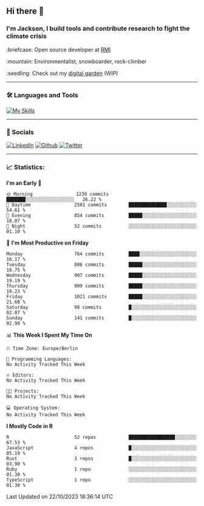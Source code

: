 ## Hi there :wave:
### I'm Jackson, I build tools and contribute research to fight the climate crisis
<p> :briefcase: Open source developer at <a href="https://rmi.org/" alt="RMI">RMI</a></p>
<p> :mountain: Environmentalist, snowboarder, rock-climber</p>
<p> :seedling: Check out my <a href="https://jdhoffa.github.io/" alt="digital garden">digital garden</a> (WIP) </p>

---

### :hammer_and_wrench: Languages and Tools

[![My Skills](https://skillicons.dev/icons?i=r,python,rust,js,html,css,postgresql,neovim,azure,docker,git&perline=6&theme=dark)](https://skillicons.dev)

---

### :iphone: Socials

[![LinkedIn](https://skillicons.dev/icons?i=linkedin&theme=dark)](https://www.linkedin.com/in/jackson-hoffart/) 
[![Github](https://skillicons.dev/icons?i=github&theme=dark)](https://github.com/jdhoffa) 
[![Twitter](https://skillicons.dev/icons?i=twitter&theme=dark)](https://twitter.com/jdhoffart) 

---

### :chart_with_upwards_trend: Statistics:

 
<!--START_SECTION:waka-->
**I'm an Early 🐤** 

```text
🌞 Morning                1239 commits        ███████░░░░░░░░░░░░░░░░░░   26.22 % 
🌆 Daytime                2581 commits        ██████████████░░░░░░░░░░░   54.61 % 
🌃 Evening                854 commits         █████░░░░░░░░░░░░░░░░░░░░   18.07 % 
🌙 Night                  52 commits          ░░░░░░░░░░░░░░░░░░░░░░░░░   01.10 % 
```
📅 **I'm Most Productive on Friday** 

```text
Monday                   764 commits         ████░░░░░░░░░░░░░░░░░░░░░   16.17 % 
Tuesday                  886 commits         █████░░░░░░░░░░░░░░░░░░░░   18.75 % 
Wednesday                907 commits         █████░░░░░░░░░░░░░░░░░░░░   19.19 % 
Thursday                 909 commits         █████░░░░░░░░░░░░░░░░░░░░   19.23 % 
Friday                   1021 commits        █████░░░░░░░░░░░░░░░░░░░░   21.60 % 
Saturday                 98 commits          █░░░░░░░░░░░░░░░░░░░░░░░░   02.07 % 
Sunday                   141 commits         █░░░░░░░░░░░░░░░░░░░░░░░░   02.98 % 
```


📊 **This Week I Spent My Time On** 

```text
🕑︎ Time Zone: Europe/Berlin

💬 Programming Languages: 
No Activity Tracked This Week

🔥 Editors: 
No Activity Tracked This Week

🐱‍💻 Projects: 
No Activity Tracked This Week

💻 Operating System: 
No Activity Tracked This Week
```

**I Mostly Code in R** 

```text
R                        52 repos            █████████████████░░░░░░░░   67.53 % 
JavaScript               4 repos             █░░░░░░░░░░░░░░░░░░░░░░░░   05.19 % 
Rust                     3 repos             █░░░░░░░░░░░░░░░░░░░░░░░░   03.90 % 
Ruby                     1 repo              ░░░░░░░░░░░░░░░░░░░░░░░░░   01.30 % 
TypeScript               1 repo              ░░░░░░░░░░░░░░░░░░░░░░░░░   01.30 % 
```




 Last Updated on 22/10/2023 18:36:14 UTC
<!--END_SECTION:waka-->
